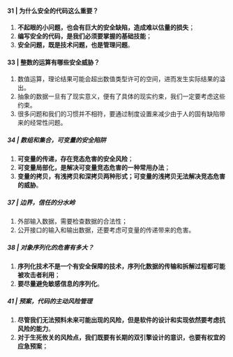 #### 31 | 为什么安全的代码这么重要？

1. **不起眼的小问题，也会有巨大的安全缺陷，造成难以估量的损失**；
2. **编写安全的代码，是我们必须要掌握的基础技能**；
3. **安全问题，既是技术问题，也是管理问题**。

#### 33 | 整数的运算有哪些安全威胁？

1. 数值运算，理论结果可能会超出数值类型许可的空间，进而发生实际结果的溢出。
2. 抽象的数据一旦有了现实意义，便有了具体的现实约束，我们一定要考虑这些约束。
3. 很多问题和我们的习惯并不相符，要通过制度设置来减少由于人的固有缺陷带来的经常性问题。

##### 34 | 数组和集合，可变量的安全陷阱

1. **可变量的传递，存在竞态危害的安全风险**；
2. **可变量局部化，是解决可变量竞态危害的一种常用办法**；
3. **变量的拷贝，有浅拷贝和深拷贝两种形式；可变量的浅拷贝无法解决竞态危害的威胁**。

##### 37 | 边界，信任的分水岭

1. 外部输入数据，需要检查数据的合法性；
2. 公开接口的输入和输出数据，还要考虑可变量的传递带来的危害。

##### 38 | 对象序列化的危害有多大？

1. **序列化技术不是一个有安全保障的技术，序列化数据的传输和拆解过程都可能被攻击者利用**；
2. **要尽量避免敏感信息的序列化**。

##### 41 | 预案，代码的主动风险管理

1. **尽管我们无法预料未来可能出现的风险，但是软件的设计和实现依然要考虑抗风险的能力**。
2. **对于生死攸关的风险点，我们既要有长期的双引擎设计的意识，也要有权宜的应急预案**；